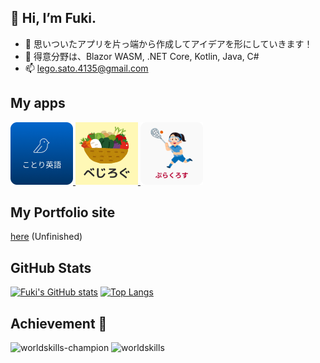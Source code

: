 ## 👋 Hi, I’m Fuki.
- 👀 思いついたアプリを片っ端から作成してアイデアを形にしていきます！
- 🌱 得意分野は、Blazor WASM, .NET Core, Kotlin, Java, C#
- 📫 lego.sato.4135@gmail.com


## My apps
<a href="https://fukicycle.github.io/kotli-english" target="_blank">
  <img height="100" width="100" src="https://github.com/fukicycle/kotli-english/blob/main/kotli-english/wwwroot/icon-192.png"/>
</a>

<a href="https://fukicycle.github.io/Vegelog" target="_blank">
  <img height="100" width="100" src="https://github.com/fukicycle/Vegelog/blob/master/Vegelog.Client/wwwroot/icon-192.png"/>
</a>

<a href="https://fukicycle.github.io/pracrosse" target="_blank">
  <img height="100" width="100" src="https://github.com/fukicycle/pracrosse/blob/main/wwwroot/icon.png"/>
</a>

## My Portfolio site
<a href="https://fukicycle.github.io/portfolio/" target="_blank">here</a>
(Unfinished)

## GitHub Stats
[![Fuki's GitHub stats](https://github-readme-stats.vercel.app/api?username=fukicycle&theme=tokyonight&show_icons=true)](https://github.com/anuraghazra/github-readme-stats)
[![Top Langs](https://github-readme-stats.vercel.app/api/top-langs/?username=fukicycle&theme=tokyonight&layout=compact)](https://github.com/anuraghazra/github-readme-stats)


## Achievement 🥇
![worldskills-champion](https://user-images.githubusercontent.com/106070646/196856917-92dc26d2-373b-46fe-81d2-98c57e73d417.png)
![worldskills](https://user-images.githubusercontent.com/106070646/196856942-c81b7e78-c8ae-4a1a-80c6-d013ac89dd64.png)
